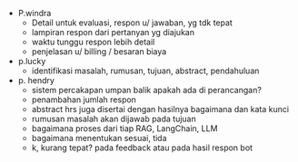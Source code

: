 - P.windra
	- Detail untuk evaluasi, respon u/ jawaban, yg tdk tepat
	- lampiran respon dari pertanyan yg diajukan
	- waktu tunggu respon lebih detail
	- penjelasan u/ billing / besaran biaya
- p.lucky
	- identifikasi masalah, rumusan, tujuan, abstract, pendahuluan
- p. hendry
	- sistem percakapan umpan balik apakah ada di perancangan?
	- penambahan jumlah respon
	- abstract hrs juga disertai dengan hasilnya bagaimana dan kata kunci
	- rumusan masalah akan dijawab pada tujuan
	- bagaimana proses dari tiap RAG, LangChain, LLM
	- bagaimana menentukan sesuai, tida
	- k, kurang tepat? pada feedback atau pada hasil respon bot